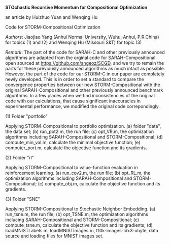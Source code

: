 <b>STOchastic Recursive Momentum for Compositional Optimization</b>

an article by Huizhuo Yuan and Wenqing Hu

Code for STORM-Compositional Optimization

<i>Authors</i>: Jiaojiao Yang (Anhui Normal University, Wuhu, Anhui, P.R.China) for topics (1) and (2) and Wenqing Hu (Missouri S&T) for topic (3)

<i>Remark</i>: The part of the code for SARAH-C and other previously announced algorithms are adapted from the orginal code for SARAH-Compositional open sourced at https://github.com/angeoz/SCGD, and we try to remain the parts for these previously announced algorithms as much intact as possible. However, the part of the code for our STORM-C in our paper are completely newly developed. This is in order to set a standard to compare the convergence properties between our new STORM-Compositional with the original SARAH-Compositional and other previously announced benchmark algorithms. In a few places when we find inconsistencies of the original code with our calculations, that cause significant inaccuracies in experimental performance, we modified the original code correpondingly. 

(1) Folder "portfolio"

Applying STORM-Compositional to portfolio optimization. (a) folder "data", the data set; (b) run_pot2.m, the run file; (c) opt_VR.m, the optimization algorithms including SARAH-Compositional and STORM-Compositional; (d) compute_min_val.m, calculate the minimal objective function; (e) computer_port.m, calculate the objective function and its gradients.

(2) Folder "rl"

Applying STORM-Compositional to value-function evaluation in reinforcement learning. (a) run_cov2.m, the run file; (b) opt_RL.m, the optimization algorithms including SARAH-Compositional and STORM-Compositional; (c) compute_obj.m, calculate the objective function and its gradients.

(3) Folder "SNE"

Applying STORM-Compositional to Stochastic Neighbor Embedding. (a) run_tsne.m, the run file; (b) opt_TSNE.m, the optimization algorithms inclucing SARAH-Compositional and STORM-Compositional; (c) compute_tsne.m, calculate the objective function and its gradients; (d) loadMNISTLabels.m, loadMNISTImages.m, t10k-images-idx3-ubyte, data source and loading files for MNIST images set.
